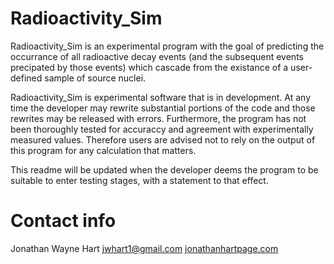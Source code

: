# Radioactivity_Sim 

Radioactivity_Sim is an experimental program with the goal of predicting the occurrance of all radioactive decay events (and the subsequent events precipated by those events) which cascade from the existance of a user-defined sample of source nuclei.

Radioactivity_Sim is experimental software that is in development.  At any time the developer may rewrite substantial portions of the code and those rewrites may be released with errors.  Furthermore, the program has not been thoroughly tested for accuraccy and agreement with experimentally measured values.  Therefore users are advised not to rely on the output of this program for any calculation that matters. 

This readme will be updated when the developer deems the program to be suitable to enter testing stages, with a statement to that effect.

# Contact info

Jonathan Wayne Hart 
<a href="mailto:jwhart1@gmail.com">jwhart1@gmail.com</a>
<a href="http://jonathanhartpage.com/hartwp/">jonathanhartpage.com</a>

